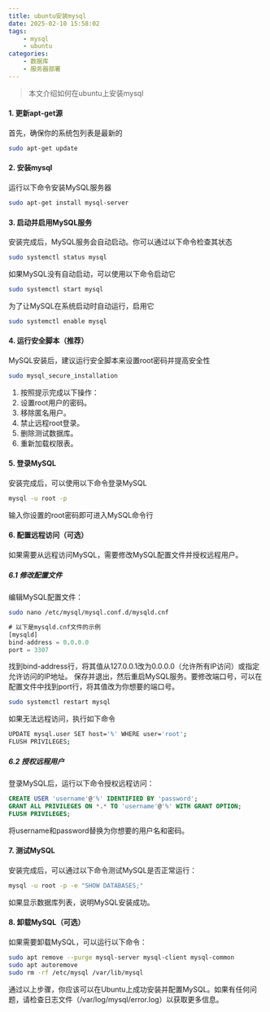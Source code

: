 ```yaml
---
title: ubuntu安装mysql
date: 2025-02-10 15:58:02
tags:
    - mysql
    - ubuntu
categories:
    - 数据库
    - 服务器部署
---
```


> 本文介绍如何在ubuntu上安装mysql

<!-- more -->


#### 1. 更新apt-get源
首先，确保你的系统包列表是最新的
```bash
sudo apt-get update
```

#### 2. 安装mysql
运行以下命令安装MySQL服务器
```bash
sudo apt-get install mysql-server
```

#### 3. 启动并启用MySQL服务
安装完成后，MySQL服务会自动启动。你可以通过以下命令检查其状态
```bash
sudo systemctl status mysql
```
如果MySQL没有自动启动，可以使用以下命令启动它
```bash
sudo systemctl start mysql
```
为了让MySQL在系统启动时自动运行，启用它
```bash
sudo systemctl enable mysql
```

#### 4. 运行安全脚本（推荐）
MySQL安装后，建议运行安全脚本来设置root密码并提高安全性
```bash
sudo mysql_secure_installation
```
1. 按照提示完成以下操作：
2. 设置root用户的密码。
3. 移除匿名用户。
4. 禁止远程root登录。
5. 删除测试数据库。
6. 重新加载权限表。

#### 5. 登录MySQL
安装完成后，可以使用以下命令登录MySQL
```bash
mysql -u root -p
```
输入你设置的root密码即可进入MySQL命令行

#### 6. 配置远程访问（可选）
如果需要从远程访问MySQL，需要修改MySQL配置文件并授权远程用户。

##### 6.1 修改配置文件
编辑MySQL配置文件：
```bash
sudo nano /etc/mysql/mysql.conf.d/mysqld.cnf
```
```sql
# 以下是mysqld.cnf文件的示例
[mysqld]
bind-address = 0.0.0.0
port = 3307
```
找到bind-address行，将其值从127.0.0.1改为0.0.0.0（允许所有IP访问）或指定允许访问的IP地址。
保存并退出，然后重启MySQL服务。要修改端口号，可以在配置文件中找到port行，将其值改为你想要的端口号。
```bash
sudo systemctl restart mysql
```
如果无法远程访问，执行如下命令
```bash
UPDATE mysql.user SET host='%' WHERE user='root';
FLUSH PRIVILEGES;
```
##### 6.2 授权远程用户
登录MySQL后，运行以下命令授权远程访问：
```sql
CREATE USER 'username'@'%' IDENTIFIED BY 'password';
GRANT ALL PRIVILEGES ON *.* TO 'username'@'%' WITH GRANT OPTION;
FLUSH PRIVILEGES;
```
将username和password替换为你想要的用户名和密码。

#### 7. 测试MySQL
安装完成后，可以通过以下命令测试MySQL是否正常运行：
```bash
mysql -u root -p -e "SHOW DATABASES;"
```
如果显示数据库列表，说明MySQL安装成功。

#### 8. 卸载MySQL（可选）
   如果需要卸载MySQL，可以运行以下命令：
```bash
sudo apt remove --purge mysql-server mysql-client mysql-common
sudo apt autoremove
sudo rm -rf /etc/mysql /var/lib/mysql
```
通过以上步骤，你应该可以在Ubuntu上成功安装并配置MySQL。如果有任何问题，请检查日志文件（/var/log/mysql/error.log）以获取更多信息。